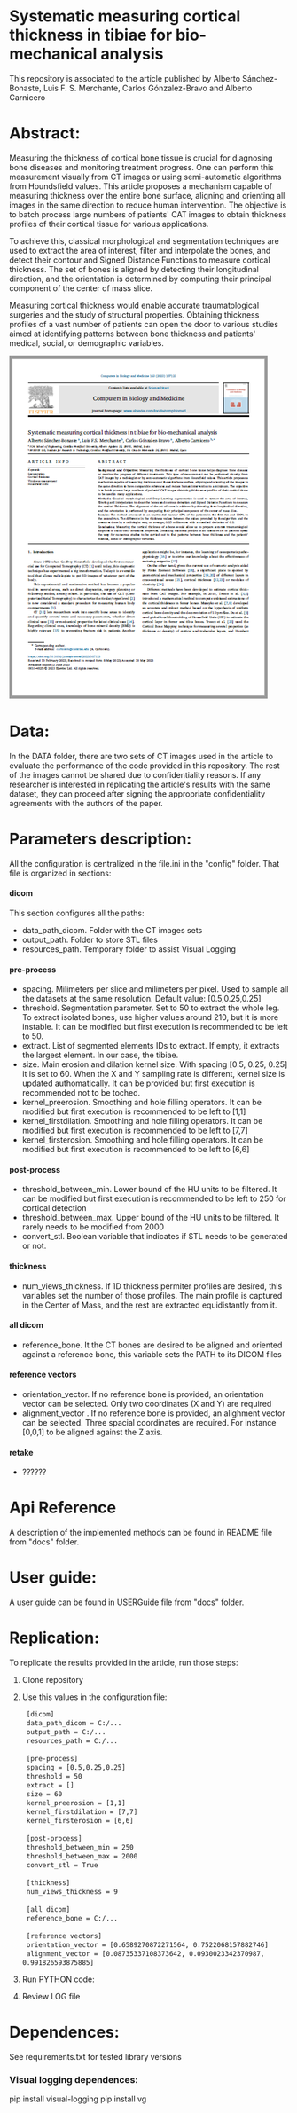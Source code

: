 # Systematic measuring cortical thickness in tibiae for bio-mechanical analysis

This repository is associated to the article published by Alberto Sánchez-Bonaste, Luis F. S. Merchante, Carlos Gónzalez-Bravo and Alberto Carnicero

# Abstract:

Measuring the thickness of cortical bone tissue is crucial for diagnosing bone diseases and monitoring treatment progress. One can perform this measurement visually from CT images or using semi-automatic algorithms from Houndsfield values. This article proposes a mechanism capable of measuring thickness over the entire bone surface, aligning and orienting all images in the same direction to reduce human intervention. The objective is to batch process large numbers of patients' CAT images to obtain thickness profiles of their cortical tissue for various applications.

To achieve this, classical morphological and segmentation techniques are used to extract the area of interest, filter and interpolate the bones, and detect their contour and Signed Distance Functions to measure cortical thickness. The set of bones is aligned by detecting their longitudinal direction, and the orientation is determined by computing their principal component of the center of mass slice.

Measuring cortical thickness would enable accurate traumatological surgeries and the study of structural properties. Obtaining thickness profiles of a vast number of patients can open the door to various studies aimed at identifying patterns between bone thickness and patients' medical, social, or demographic variables.

![alt text](docs/images/paper.png)

# Data:

In the DATA folder, there are two sets of CT images used in the article to evaluate the performance of the code provided in this repository. The rest of the images cannot be shared due to confidentiality reasons. If any researcher is interested in replicating the article's results with the same dataset, they can proceed after signing the appropriate confidentiality agreements with the authors of the paper.

# Parameters description:

All the configuration is centralized in the file.ini in the "config" folder. That file is organized in sections:

#### dicom
This section configures all the paths:

- data_path_dicom. Folder with the CT images sets
- output_path. Folder to store STL files
- resources_path. Temporary folder to assist Visual Logging

#### pre-process

- spacing. Milimeters per slice and milimeters per pixel. Used to sample all the datasets at the same resolution. Default value: [0.5,0.25,0.25]
- threshold. Segmentation parameter. Set to 50 to extract the whole leg. To extract isolated bones, use higher values around 210, but it is more instable. It can be modified but first execution is recommended to be left to 50.
- extract. List of segmented elements IDs to extract. If empty, it extracts the largest element. In our case, the tibiae. 
- size. Main erosion and dilation kernel size. With spacing [0.5, 0.25, 0.25] it is set to 60. When the X and Y sampling rate is different, kernel size is updated authomatically. It can be provided but first execution is recommended not to be toched.
- kernel_preerosion. Smoothing and hole filling operators. It can be modified but first execution is recommended to be left to [1,1]
- kernel_firstdilation. Smoothing and hole filling operators. It can be modified but first execution is recommended to be left to [7,7]
- kernel_firsterosion. Smoothing and hole filling operators. It can be modified but first execution is recommended to be left to [6,6]

#### post-process

- threshold_between_min. Lower bound of the HU units to be filtered. It can be modified but first execution is recommended to be left to 250 for cortical detection
- threshold_between_max. Upper bound of the HU units to be filtered. It rarely needs to be modified from 2000
- convert_stl. Boolean variable that indicates if STL needs to be generated or not.

#### thickness

- num_views_thickness. If 1D thickness permiter profiles are desired, this variables set the number of those profiles. The main profile is captured in the Center of Mass, and the rest are extracted equidistantly from it.

#### all dicom

- reference_bone. It the CT bones are desired to be aligned and oriented against a reference bone, this variable sets the PATH to its DICOM files

#### reference vectors

- orientation_vector. If no reference bone is provided, an orientation vector can be selected. Only two coordinates (X and Y) are required
- alignment_vector . If no reference bone is provided, an alighment vector can be selected. Three spacial coordinates are required. For instance [0,0,1] to be aligned against the Z axis.

#### retake

- ??????

# Api Reference

A description of the implemented methods can be found in README file from "docs" folder. 

# User guide:

A user guide can be found in USERGuide file from "docs" folder. 

# Replication:

To replicate the results provided in the article, run those steps:

1. Clone repository
2. Use this values in the configuration file:

		[dicom]
		data_path_dicom = C:/...
		output_path = C:/...
		resources_path = C:/...

		[pre-process]
		spacing = [0.5,0.25,0.25]
		threshold = 50
		extract = []
		size = 60
		kernel_preerosion = [1,1]
		kernel_firstdilation = [7,7]
		kernel_firsterosion = [6,6]

		[post-process]
		threshold_between_min = 250
		threshold_between_max = 2000
		convert_stl = True

		[thickness]
		num_views_thickness = 9

		[all dicom]
		reference_bone = C:/...

		[reference vectors]
		orientation_vector = [0.6589270872271564, 0.7522068157882746]
		alignment_vector = [0.08735337108373642, 0.0930023342370987, 0.991826593875885]

3. Run PYTHON code:
4. Review LOG file


# Dependences:
See requirements.txt for tested library versions

### Visual logging dependences:
pip install visual-logging
pip install vg
